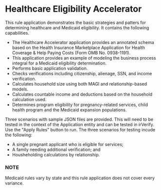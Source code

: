 # Healthcare Eligibility Accelerator

This rule application demonstrates the basic strategies and patters for determining healthcare and Medicaid eligibility. It contains the following capabilities.
* The Healthcare Accelerator application provides an annotated schema based on the Health Insurance Marketplace Application for Health Coverage & Help Paying Costs (Form OMB No. 0938-1191). 
* This application provides an example of modeling the business process integral for a Medicaid eligibility determination.
* Performs basic application validation.
* Checks verifications including citizenship, alienage, SSN, and income verification.
* Calculates household size using both MAGI and relationship-based models.
* Calculates countable income and deductions based on the household calculation used.
* Determines program eligibility for pregnancy-related services, child health program and the Medicaid expansion populations.

Three scenarios with sample JSON files are provided. This will need to be tested in the context of the Application entity and can be tested in irVerify. Use the "Apply Rules" button to run.  The three scenarios for testing incude the following:

* A single pregnant applicant who is eligible for services;
* A family needing additional verification; and 
* Housheholding calculations by relationship.

### NOTE 
Medicaid rules vary by state and this rule application does not cover every variance.
